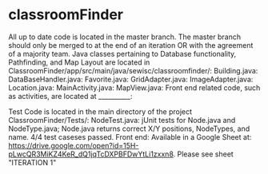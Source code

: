 # classroomFinder
All up to date code is located in the master branch. The master branch should only be merged to at the end of an iteration OR with the agreement of a majority team.
Java classes pertaining to Database functionality, Pathfinding, and Map Layout are located in ClassroomFinder/app/src/main/java/sewisc/classroomfinder/:
Building.java:
DataBaseHandler.java:
Favorite.java:
GridAdapter.java:
ImageAdapter.java:
Location.java:
MainActivity.java:
MapView.java:
Front end related code, such as activities, are located at __________:


Test Code is located in the main directory of the project ClassroomFinder/Tests/:
NodeTest.java: jUnit tests for Node.java and NodeType.java; Node.java returns correct X/Y positions, NodeTypes, and name. 4/4 test caseses passed.
Front end: Available in a Google Sheet at: https://drive.google.com/open?id=15H-pLwcQR3MiKZ4KeR_dQ1jqTcDXPBFDwYtLi1zxxn8. Please see sheet "ITERATION 1"
